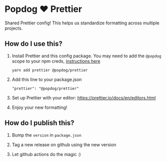 # Popdog ♥️ Prettier

Shared Prettier config! This helps us standardize formatting across multiple projects.

## How do I use this?

1. Install Prettier and this config package.
You may need to add the `@popdog` scope to your npm creds, [instructions here](https://github.com/popdog/web/blob/master/README.md)

    ```
    yarn add prettier @popdog/prettier
    ```

1. Add this line to your package.json

    ```
    "prettier": "@popdog/prettier"
    ```

1. Set up Prettier with your editor: https://prettier.io/docs/en/editors.html

1. Enjoy your new formatting!

## How do I publish this?

1. Bump the `version` in `package.json`

1. Tag a new release on github using the new version

1. Let github actions do the magic :)